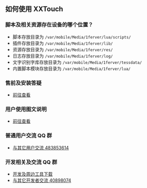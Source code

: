 ## 如何使用 XXTouch

### 脚本及相关资源存在设备的哪个位置？
- 脚本存放目录为 `/var/mobile/Media/1ferver/lua/scripts/`
- 插件存放目录为 `/var/mobile/Media/1ferver/lib/`
- 资源存放目录为 `/var/mobile/Media/1ferver/res/`
- 日志存放目录为 `/var/mobile/Media/1ferver/log/`
- 文字识别字库存放目录为 `/var/mobile/Media/1ferver/tessdata/`
- 内置脚本模块存放目录为 `/var/mobile/Media/1ferver/lua/`

### 售前及安装答疑
- [前往查看](/FAQ/README.md)

### 用户使用图文说明
- [前往查看](/ABC.md)

### 普通用户交流 QQ 群
- [与其它用户交流 483853614](//shang.qq.com/wpa/qunwpa?idkey=95df3c05d706956387a255ac2979a1be21b92daccdf6caaf4aa662ac4512c636)

### 开发相关及交流 QQ 群
- [开发及周边工具下载](/Handbook/supplement/dev-tools.md)
- [与其它开发者交流 40898074](//jq.qq.com/?_wv=1027&k=40DDJzw)


